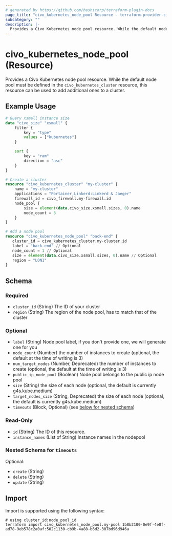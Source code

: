 ```yaml
---
# generated by https://github.com/hashicorp/terraform-plugin-docs
page_title: "civo_kubernetes_node_pool Resource - terraform-provider-civo"
subcategory: ""
description: |-
  Provides a Civo Kubernetes node pool resource. While the default node pool must be defined in the civo_kubernetes_cluster resource, this resource can be used to add additional ones to a cluster.
---
```


# civo_kubernetes_node_pool (Resource)

Provides a Civo Kubernetes node pool resource. While the default node pool must be defined in the `civo_kubernetes_cluster` resource, this resource can be used to add additional ones to a cluster.

## Example Usage

```terraform
# Query xsmall instance size
data "civo_size" "xsmall" {
    filter {
        key = "type"
        values = ["kubernetes"]
    }

    sort {
        key = "ram"
        direction = "asc"
    }
}

# Create a cluster
resource "civo_kubernetes_cluster" "my-cluster" {
    name = "my-cluster"
    applications = "Portainer,Linkerd:Linkerd & Jaeger"
    firewall_id = civo_firewall.my-firewall.id
    node_pool {
        size = element(data.civo_size.xsmall.sizes, 0).name
        node_count = 3
    }
}

# Add a node pool
resource "civo_kubernetes_node_pool" "back-end" {
   cluster_id = civo_kubernetes_cluster.my-cluster.id
   label = "back-end" // Optional
   node_count = 1 // Optional
   size = element(data.civo_size.xsmall.sizes, 0).name // Optional
   region = "LON1"
}
```

<!-- schema generated by tfplugindocs -->
## Schema

### Required

- `cluster_id` (String) The ID of your cluster
- `region` (String) The region of the node pool, has to match that of the cluster

### Optional

- `label` (String) Node pool label, if you don't provide one, we will generate one for you
- `node_count` (Number) the number of instances to create (optional, the default at the time of writing is 3)
- `num_target_nodes` (Number, Deprecated) the number of instances to create (optional, the default at the time of writing is 3)
- `public_ip_node_pool` (Boolean) Node pool belongs to the public ip node pool
- `size` (String) the size of each node (optional, the default is currently g4s.kube.medium)
- `target_nodes_size` (String, Deprecated) the size of each node (optional, the default is currently g4s.kube.medium)
- `timeouts` (Block, Optional) (see [below for nested schema](#nestedblock--timeouts))

### Read-Only

- `id` (String) The ID of this resource.
- `instance_names` (List of String) Instance names in the nodepool

<a id="nestedblock--timeouts"></a>
### Nested Schema for `timeouts`

Optional:

- `create` (String)
- `delete` (String)
- `update` (String)

## Import

Import is supported using the following syntax:

```shell
# using cluster_id:node_pool_id
terraform import civo_kubernetes_node_pool.my-pool 1b8b2100-0e9f-4e8f-ad78-9eb578c2a0af:502c1130-cb9b-4a88-b6d2-307bd96d946a
```
